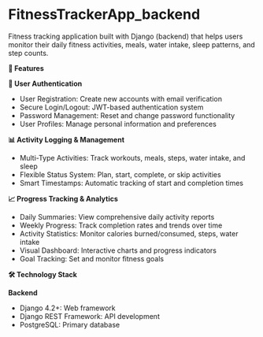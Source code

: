 # FitnessTrackerApp_backend
Fitness tracking application built with Django (backend) that helps users monitor their daily fitness activities, meals, water intake, sleep patterns, and step counts.

**🚀 Features**

**🔐 User Authentication**
- User Registration: Create new accounts with email verification
- Secure Login/Logout: JWT-based authentication system
- Password Management: Reset and change password functionality
- User Profiles: Manage personal information and preferences

**📊 Activity Logging & Management**
- Multi-Type Activities: Track workouts, meals, steps, water intake, and sleep
- Flexible Status System: Plan, start, complete, or skip activities
- Smart Timestamps: Automatic tracking of start and completion times

**📈 Progress Tracking & Analytics**
- Daily Summaries: View comprehensive daily activity reports
- Weekly Progress: Track completion rates and trends over time
- Activity Statistics: Monitor calories burned/consumed, steps, water intake
- Visual Dashboard: Interactive charts and progress indicators
- Goal Tracking: Set and monitor fitness goals



**🛠️ Technology Stack**

**Backend**
- Django 4.2+: Web framework
- Django REST Framework: API development
- PostgreSQL: Primary database
